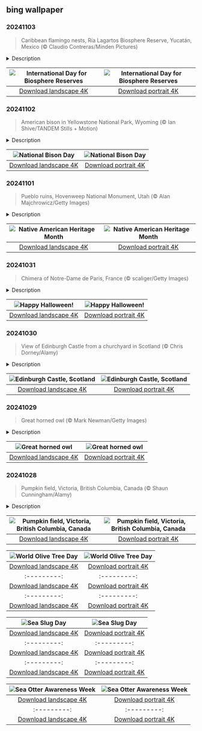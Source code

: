 ## bing wallpaper

### 20241103

> Caribbean flamingo nests, Ría Lagartos Biosphere Reserve, Yucatán, Mexico (© Claudio Contreras/Minden Pictures)

<details>
<summary>Description</summary>

> Today is the International Day for Biosphere Reserves. Biosphere reserves may sound like a mouthful, but they're essentially nature's sweet spots— biodiverse places that are home to a huge variety of life. These reserves, recognized by UNESCO, keep ecosystems healthy, protect endangered species, and help regulate climate through forests, wetlands, and other crucial habitats. There are 759 biosphere reserves across 136 countries. From the lush greenery of the Sundarbans in India to the vast expanses of the Great Sandy Biosphere Reserve in Australia, each reserve is unique.
> 
> Let's visit another—the Ría Lagartos Biosphere Reserve in Yucatán, Mexico, a UNESCO-protected sanctuary since 2004. Its forests and savannas cradle over 550 vertebrate species, including 142 species found only here. There are over 400 bird species in this reserve, including a large population of flamingos whose nests are seen in today's image. Biosphere reserves are all about balance, and Ría Lagartos is a prime example. Fishing, ecotourism, and even salt production are done in ways that respect the environment.
> 
> 

</details>

| ![International Day for Biosphere Reserves](https://cn.bing.com/th?id=OHR.YucatanBiosphere_EN-US4019968428_UHD.jpg&pid=hp&w=400&h=224&rs=1&c=4) | ![International Day for Biosphere Reserves](https://cn.bing.com/th?id=OHR.YucatanBiosphere_EN-US4019968428_1080x1920.jpg&pid=hp&w=155&h=315&rs=1&c=4) |
|:---------:|:---------:|
| [Download landscape 4K](https://cn.bing.com/th?id=OHR.YucatanBiosphere_EN-US4019968428_UHD.jpg) | [Download portrait 4K](https://cn.bing.com/th?id=OHR.YucatanBiosphere_EN-US4019968428_1080x1920.jpg) |

### 20241102

> American bison in Yellowstone National Park, Wyoming (© Ian Shive/TANDEM Stills + Motion)

<details>
<summary>Description</summary>

> Once upon a time, in the boundless grasslands of North America, there roamed creatures of great strength and majesty—the American bison. These animals were a key part of life for many Native American tribes, providing food, clothing, and tools. Their population dwindled perilously low in the late 1800s, falling from as many as 60 million to fewer than 1,000 due to excessive hunting and disease. Enter a group of conservationists, ranchers, and Native Americans who stepped in to save the species. Now, over 500,000 bison roam again, many in protected areas like Yellowstone National Park, featured in today's image. Today, on National Bison Day, observed every first Saturday in November, we honor these noble creatures—a testament to the American spirit and the monumental conservation efforts to save them.
> 
> It's no wonder the bison was officially named the national mammal in 2016. From the buffalo nickel to state flags, they are a deeply embedded symbol in American culture. Bison are North America's largest mammals, and they have been introduced as far away as Russia. While the bison has made a heroic recovery, the story isn't over. These animals still face challenges, including habitat loss and hunting.
> 
> 

</details>

| ![National Bison Day](https://cn.bing.com/th?id=OHR.BisonYellowstone_EN-US4259322652_UHD.jpg&pid=hp&w=400&h=224&rs=1&c=4) | ![National Bison Day](https://cn.bing.com/th?id=OHR.BisonYellowstone_EN-US4259322652_1080x1920.jpg&pid=hp&w=155&h=315&rs=1&c=4) |
|:---------:|:---------:|
| [Download landscape 4K](https://cn.bing.com/th?id=OHR.BisonYellowstone_EN-US4259322652_UHD.jpg) | [Download portrait 4K](https://cn.bing.com/th?id=OHR.BisonYellowstone_EN-US4259322652_1080x1920.jpg) |

### 20241101

> Pueblo ruins, Hovenweep National Monument, Utah (© Alan Majchrowicz/Getty Images)

<details>
<summary>Description</summary>

> Today marks the start of Native American Heritage Month. Throughout November, we honor the history, traditions, stories, and languages of Native Peoples. The Indigenous Peoples of North America have played a significant role in shaping our country, including the food we eat and the medicines that heal us. In addition to being a celebration, this month is also a time to reflect on the issues that Native Peoples face, including civil and voting rights, land access, and education.
> 
> An important part of Native American heritage is the legacy that Indigenous Peoples have left on the landscape. One such place is Hovenweep National Monument on the Utah-Colorado border. Ancestral Pueblo people built the structures seen in today's image between 1200 and 1300 CE. All across Hovenweep are dwellings and circular and square towers. Although the purpose of these towers remains uncertain, they could have been used for defense, observing the stars, storing grain, or a combination of all of these. Here, the enduring legacy of America's Indigenous Peoples can still be felt.
> 
> 

</details>

| ![Native American Heritage Month](https://cn.bing.com/th?id=OHR.HovenweepRuins_EN-US3883549583_UHD.jpg&pid=hp&w=400&h=224&rs=1&c=4) | ![Native American Heritage Month](https://cn.bing.com/th?id=OHR.HovenweepRuins_EN-US3883549583_1080x1920.jpg&pid=hp&w=155&h=315&rs=1&c=4) |
|:---------:|:---------:|
| [Download landscape 4K](https://cn.bing.com/th?id=OHR.HovenweepRuins_EN-US3883549583_UHD.jpg) | [Download portrait 4K](https://cn.bing.com/th?id=OHR.HovenweepRuins_EN-US3883549583_1080x1920.jpg) |

### 20241031

> Chimera of Notre-Dame de Paris, France (© scaliger/Getty Images)

<details>
<summary>Description</summary>

> Do you sometimes get spooked? If you do, that means you have a healthy sense of fun and fear. And what better day of the year than Halloween to indulge in all things scary? The holiday we know today traces its roots to ancient traditions, including the Celts' Samhain, the Romans' Feralia, and medieval Christian observances. Today, costumed people mingle in the streets, not unlike their ancestors who donned animal skins to divine the future or celebrate saints and martyrs.
> 
> Amid modern festivities like trick-or-treating, pumpkin carving, and parties, you might spot a few spooky decorations that look like the one pictured here—a chimera of Notre-Dame Cathedral in Paris. Perched high above the city, this mythical creature is often mistaken for a gargoyle, but unlike its waterspout cousins, the chimera is purely decorative. So today, let's remember the shadows and stories that dance around the edges of our brightly lit celebrations. Happy Halloween!
> 
> 

</details>

| ![Happy Halloween!](https://cn.bing.com/th?id=OHR.GargoyleParis_EN-US4049828558_UHD.jpg&pid=hp&w=400&h=224&rs=1&c=4) | ![Happy Halloween!](https://cn.bing.com/th?id=OHR.GargoyleParis_EN-US4049828558_1080x1920.jpg&pid=hp&w=155&h=315&rs=1&c=4) |
|:---------:|:---------:|
| [Download landscape 4K](https://cn.bing.com/th?id=OHR.GargoyleParis_EN-US4049828558_UHD.jpg) | [Download portrait 4K](https://cn.bing.com/th?id=OHR.GargoyleParis_EN-US4049828558_1080x1920.jpg) |

### 20241030

> View of Edinburgh Castle from a churchyard in Scotland (© Chris Dorney/Alamy)

<details>
<summary>Description</summary>

> If you're looking for a Halloween destination that combines history with a hefty dose of hauntings, Edinburgh Castle is the place to be. Positioned high on an extinct volcano, the castle's royal connections go back nearly 1,000 years, and its walls have witnessed wars, royal births, executions, and other dramas. But what really sets it apart, is its reputation as one of Scotland's most haunted spots.
> 
> Legend has it that the Grey Lady, Janet Douglas, roams the castle's corridors. Also known as Lady Glamis, a noblewoman accused of witchcraft by King James V, she is believed to still lament her fiery execution in 1537. Others say the Grey Lady might be the ghost of Marie de Guise—mother of Mary, Queen of Scots—mourning her lost power amid the turmoil of religious reform. Then there's the Dung Man, a prisoner who attempted to escape in a wheelbarrow full of excrement. He died from the fall when the cart was emptied from the castle wall. The lost piper, who vanished into underground tunnels, continues to play a haunting melody beneath the city. And in 2001, the shadowy figure of a man in a leather apron emerged during a paranormal research project, leaving volunteers with a chilling memory. Spooked yet?
> 
> 

</details>

| ![Edinburgh Castle, Scotland](https://cn.bing.com/th?id=OHR.HauntedEdinburgh_EN-US3906244993_UHD.jpg&pid=hp&w=400&h=224&rs=1&c=4) | ![Edinburgh Castle, Scotland](https://cn.bing.com/th?id=OHR.HauntedEdinburgh_EN-US3906244993_1080x1920.jpg&pid=hp&w=155&h=315&rs=1&c=4) |
|:---------:|:---------:|
| [Download landscape 4K](https://cn.bing.com/th?id=OHR.HauntedEdinburgh_EN-US3906244993_UHD.jpg) | [Download portrait 4K](https://cn.bing.com/th?id=OHR.HauntedEdinburgh_EN-US3906244993_1080x1920.jpg) |

### 20241029

> Great horned owl (© Mark Newman/Getty Images)

<details>
<summary>Description</summary>

> The Halloween season is upon us, so let's meet one of the holiday's icons: the great horned owl. With its keen vision, eerie vocalizations, and silent flight, this owl has historically been revered and feared. In folklore and mythology, owls were considered symbols of wisdom and omens of death. On Samhain, the Celtic precursor to Halloween, the owl was believed to be the kin of roaming spirits.
> 
> The owl in today's image is far more than a character in ghostly tales. Often called the 'tiger of the air,' the great horned owl, named for its signature feathers that look like horns, is one of the most fearsome and adaptable predators in the ornithological world. Primarily active at night, the owl has large, powerful talons that exert around 300 pounds of pressure, which it uses to grab prey like small rodents and skunks. It has incredible night vision, but its eyes are fixed, so it must turn its head a whopping 270 degrees to see everything. So, whether you hear it hooting from treetops or see it flying in the night, this owl proves that not all scary apparitions are supernatural.
> 
> 

</details>

| ![Great horned owl](https://cn.bing.com/th?id=OHR.GreatOwl_EN-US3778222109_UHD.jpg&pid=hp&w=400&h=224&rs=1&c=4) | ![Great horned owl](https://cn.bing.com/th?id=OHR.GreatOwl_EN-US3778222109_1080x1920.jpg&pid=hp&w=155&h=315&rs=1&c=4) |
|:---------:|:---------:|
| [Download landscape 4K](https://cn.bing.com/th?id=OHR.GreatOwl_EN-US3778222109_UHD.jpg) | [Download portrait 4K](https://cn.bing.com/th?id=OHR.GreatOwl_EN-US3778222109_1080x1920.jpg) |

### 20241028

> Pumpkin field, Victoria, British Columbia, Canada (© Shaun Cunningham/Alamy)

<details>
<summary>Description</summary>

> As fall covers the landscape with amber hues and the chill of Halloween approaches, it's time to start carving some spooky jack-o'-lanterns. Originally from Ireland and Scotland, this craft was brought to America by immigrants who initially made lanterns from turnips and potatoes but later found pumpkins more plentiful and easier to carve. Once hollowed out and lit with candles, the gourds were transformed into flickering defenses against evil spirits.
> 
> Today's image shows a pumpkin field in Victoria, British Columbia in Canada, full of blank canvases awaiting their ghoulish and whimsical creations. As people gather to scoop, carve, and light their pumpkins, they take part in a shared ritual passed down through generations. As well as gracing porches to welcome trick-or-treaters, pumpkins fill pies and spice up lattes, adding a tasty element to the season that many anticipate all year long. Once merely a fruit, the pumpkin now enjoys a revered place in Halloween celebrations.
> 
> 

</details>

| ![Pumpkin field, Victoria, British Columbia, Canada](https://cn.bing.com/th?id=OHR.PumpkinMist_EN-US3686565863_UHD.jpg&pid=hp&w=400&h=224&rs=1&c=4) | ![Pumpkin field, Victoria, British Columbia, Canada](https://cn.bing.com/th?id=OHR.PumpkinMist_EN-US3686565863_1080x1920.jpg&pid=hp&w=155&h=315&rs=1&c=4) |
|:---------:|:---------:|
| [Download landscape 4K](https://cn.bing.com/th?id=OHR.PumpkinMist_EN-US3686565863_UHD.jpg) | [Download portrait 4K](https://cn.bing.com/th?id=OHR.PumpkinMist_EN-US3686565863_1080x1920.jpg) |//cn.bing.com/th?id=OHR.MonsterDoor_ZH-CN6613337019_1080x1920.jpg) |ve for millennia, their trunks growing thick and gnarled, and their branches bearing fruit century after century. As civilizations rise and fall around them, these hardy trees remain resilient and steadfast.
> 
> 

</details>

| ![World Olive Tree Day](https://cn.bing.com/th?id=OHR.OliveTreeDay_EN-US9460125670_UHD.jpg&pid=hp&w=400&h=224&rs=1&c=4) | ![World Olive Tree Day](https://cn.bing.com/th?id=OHR.OliveTreeDay_EN-US9460125670_1080x1920.jpg&pid=hp&w=155&h=315&rs=1&c=4) |
|:---------:|:---------:|
| [Download landscape 4K](https://cn.bing.com/th?id=OHR.OliveTreeDay_EN-US9460125670_UHD.jpg) | [Download portrait 4K](https://cn.bing.com/th?id=OHR.OliveTreeDay_EN-US9460125670_1080x1920.jpg) |pid=hp&w=155&h=315&rs=1&c=4) |
|:---------:|:---------:|
| [Download landscape 4K](https://cn.bing.com/th?id=OHR.MonksMound_EN-US9323884241_UHD.jpg) | [Download portrait 4K](https://cn.bing.com/th?id=OHR.MonksMound_EN-US9323884241_1080x1920.jpg) |](https://cn.bing.com/th?id=OHR.Calacas_EN-US6430903741_UHD.jpg) | [Download portrait 4K](https://cn.bing.com/th?id=OHR.Calacas_EN-US6430903741_1080x1920.jpg) |.com/th?id=OHR.SealRiver_EN-US6267835630_1080x1920.jpg&pid=hp&w=155&h=315&rs=1&c=4) |
|:---------:|:---------:|
| [Download landscape 4K](https://cn.bing.com/th?id=OHR.SealRiver_EN-US6267835630_UHD.jpg) | [Download portrait 4K](https://cn.bing.com/th?id=OHR.SealRiver_EN-US6267835630_1080x1920.jpg) |e a more fitting name. Someone call Terry.
> 
> 

</details>

| ![Sea Slug Day](https://cn.bing.com/th?id=OHR.SeaAngel_EN-US5531672696_UHD.jpg&pid=hp&w=400&h=224&rs=1&c=4) | ![Sea Slug Day](https://cn.bing.com/th?id=OHR.SeaAngel_EN-US5531672696_1080x1920.jpg&pid=hp&w=155&h=315&rs=1&c=4) |
|:---------:|:---------:|
| [Download landscape 4K](https://cn.bing.com/th?id=OHR.SeaAngel_EN-US5531672696_UHD.jpg) | [Download portrait 4K](https://cn.bing.com/th?id=OHR.SeaAngel_EN-US5531672696_1080x1920.jpg) |OHR.DarkSkyAcadia_EN-US6966527964_1080x1920.jpg) |.bing.com/th?id=OHR.GoldenJellyfish_EN-US6743816471_1080x1920.jpg&pid=hp&w=155&h=315&rs=1&c=4) |
|:---------:|:---------:|
| [Download landscape 4K](https://cn.bing.com/th?id=OHR.GoldenJellyfish_EN-US6743816471_UHD.jpg) | [Download portrait 4K](https://cn.bing.com/th?id=OHR.GoldenJellyfish_EN-US6743816471_1080x1920.jpg) |ng.com/th?id=OHR.LastDollarRoad_EN-US7923638318_UHD.jpg&pid=hp&w=400&h=224&rs=1&c=4) | ![First day of autumn](https://cn.bing.com/th?id=OHR.LastDollarRoad_EN-US7923638318_1080x1920.jpg&pid=hp&w=155&h=315&rs=1&c=4) |
|:---------:|:---------:|
| [Download landscape 4K](https://cn.bing.com/th?id=OHR.LastDollarRoad_EN-US7923638318_UHD.jpg) | [Download portrait 4K](https://cn.bing.com/th?id=OHR.LastDollarRoad_EN-US7923638318_1080x1920.jpg) |ppers who hunted otters to near extinction before they were protected by law. Although sea otter populations have rebounded, they are still considered endangered. Otters live along the Pacific Coast of North America, from California up to Alaska. Although they can walk on land, they almost never find the need or desire to, even when it's nap time. When they're ready for a snooze, they'll raft up, wrap themselves in a strand of kelp to keep them from drifting away, and recline on the world's biggest waterbed.

</details>

| ![Sea Otter Awareness Week](https://cn.bing.com/th?id=OHR.SitkaOtters_EN-US7714053956_UHD.jpg&pid=hp&w=400&h=224&rs=1&c=4) | ![Sea Otter Awareness Week](https://cn.bing.com/th?id=OHR.SitkaOtters_EN-US7714053956_1080x1920.jpg&pid=hp&w=155&h=315&rs=1&c=4) |
|:---------:|:---------:|
| [Download landscape 4K](https://cn.bing.com/th?id=OHR.SitkaOtters_EN-US7714053956_UHD.jpg) | [Download portrait 4K](https://cn.bing.com/th?id=OHR.SitkaOtters_EN-US7714053956_1080x1920.jpg) |oo_EN-US7569665443_UHD.jpg&pid=hp&w=400&h=224&rs=1&c=4) | ![World Bamboo Day](https://cn.bing.com/th?id=OHR.ArashiyamaBamboo_EN-US7569665443_1080x1920.jpg&pid=hp&w=155&h=315&rs=1&c=4) |
|:---------:|:---------:|
| [Download landscape 4K](https://cn.bing.com/th?id=OHR.ArashiyamaBamboo_EN-US7569665443_UHD.jpg) | [Download portrait 4K](https://cn.bing.com/th?id=OHR.ArashiyamaBamboo_EN-US7569665443_1080x1920.jpg) |